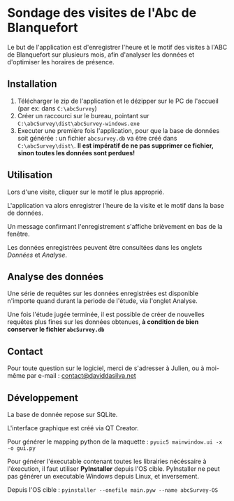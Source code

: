 # Sondage des visites de l'Abc de Blanquefort

Le but de l'application est d'enregistrer l'heure et le motif des visites à l'ABC de Blanquefort sur plusieurs mois, afin d'analyser les données et d'optimiser les horaires de présence.

## Installation

1. Télécharger le zip de l'application et le dézipper sur le PC de l'accueil (par ex: dans `C:\abcSurvey`)
2. Créer un raccourci sur le bureau, pointant sur `C:\abcSurvey\dist\abcSurvey-windows.exe`
3. Executer une première fois l'application, pour que la base de données soit générée : un fichier `abcsurvey.db` va être créé dans `C:\abcSurvey\dist\`. **Il est impératif de ne pas supprimer ce fichier, sinon toutes les données sont perdues!**

## Utilisation

Lors d'une visite, cliquer sur le motif le plus approprié.

L'application va alors enregistrer l'heure de la visite et le motif dans la base de données.

Un message confirmant l'enregistrement s'affiche brièvement en bas de la fenêtre.

Les données enregistrées peuvent être consultées dans les onglets *Données* et *Analyse*.

## Analyse des données

Une série de requêtes sur les données enregistrées est disponible n'importe quand durant la periode de l'étude, via l'onglet Analyse.

Une fois l'étude jugée terminée, il est possible de créer de nouvelles requêtes plus fines sur les données obtenues, **à condition de bien conserver le fichier `abcSurvey.db`**

## Contact

Pour toute question sur le logiciel, merci de s'adresser à Julien, ou à moi-même par e-mail : contact@daviddasilva.net

## Développement

La base de donnée repose sur SQLite.

L'interface graphique est créé via QT Creator.

Pour générer le mapping python de la maquette : `pyuic5 mainwindow.ui -x -o gui.py`

Pour générer l'éxecutable contenant toutes les librairies nécéssaire à l'éxecution, il faut utiliser **PyInstaller** depuis l'OS cible. PyInstaller ne peut pas générer un executable Windows depuis Linux, et inversement.

Depuis l'OS cible : 
```pyinstaller --onefile main.pyw --name abcSurvey-OS```
